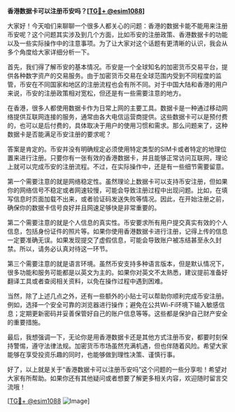 **香港数据卡可以注册币安吗？[[TG💪+ @esim1088](https://t.me/s/esim1088)]**

大家好！今天咱们来聊聊一个很多人都关心的问题：香港的数据卡能不能用来注册币安呢？这个问题其实涉及到几个方面，比如币安的注册政策、香港数据卡的功能以及一些实际操作中的注意事项。为了让大家对这个话题有更清晰的认识，我会从多个角度给大家详细分析一下。

首先，我们得了解币安的基本情况。币安是一个全球知名的加密货币交易平台，提供各种数字资产的交易服务。由于加密货币交易在全球范围内受到不同程度的监管，币安在不同国家和地区的注册流程也会有所不同。对于中国大陆和香港的用户来说，币安的注册政策相对宽松，但还是有一些需要注意的地方。

在香港，很多人都使用数据卡作为日常上网的主要工具。数据卡是一种通过移动网络提供互联网连接的服务，通常由各大电信运营商提供。这些数据卡可以是预付费的，也可以是后付费的，具体取决于用户的使用习惯和需求。那么问题来了，这种数据卡是否能满足币安注册的要求呢？

答案是肯定的。币安并没有明确规定必须使用特定类型的SIM卡或者特定的地理位置来进行注册。只要你有一张有效的香港数据卡，并且能够正常访问互联网，理论上就可以完成币安的注册流程。不过，在实际操作中，还是有一些细节需要留意。

第一个需要注意的就是网络稳定性。虽然理论上数据卡可以支持币安注册，但如果你的网络信号不稳定或者网速较慢，可能会导致注册过程中出现问题。比如，在填写信息时页面加载不出来，或者验证码发送失败等情况。因此，在开始注册之前，确保你的数据卡信号良好并且网速足够快是非常重要的。

第二个需要注意的就是个人信息的真实性。币安要求所有用户提交真实有效的个人信息，包括身份证件的照片等。如果你使用香港数据卡进行注册，记得上传的信息一定要准确无误。如果发现提交了虚假信息，可能会导致账户被冻结甚至永久封禁。所以，请务必认真对待这一环节。

第三个需要注意的就是语言环境。虽然币安支持多种语言版本，但是默认情况下，很多功能和服务可能都是以英文为主的。如果你对英文不太熟悉，建议提前准备好翻译工具或者查阅相关资料，以免在操作过程中遇到困难。

当然，除了上述几点之外，还有一些额外的小贴士可以帮助你顺利完成币安注册。例如，选择一个安全可靠的浏览器进行操作；避免在公共Wi-Fi环境下输入敏感信息；定期更新密码并妥善保管好自己的账户信息等等。这些都是保护自己财产安全的重要措施。

最后，我想强调一下，无论你是用香港数据卡还是其他方式注册币安，都要时刻保持警惕，遵守法律法规。加密货币市场虽然充满机遇，但也伴随着风险。希望大家能够在享受投资乐趣的同时，也能够做到理性决策、谨慎行事。

好了，以上就是关于“香港数据卡可以注册币安吗”这个问题的一些分享啦！希望对大家有所帮助。如果你还有其他疑问或者想要了解更多相关内容，欢迎随时留言交流哦！

[[TG💪+ @esim1088](https://t.me/s/esim1088) ![Image](https://i.postimg.cc/4NQfJmqS/Snipaste-2025-05-13-00-14-12.png)]